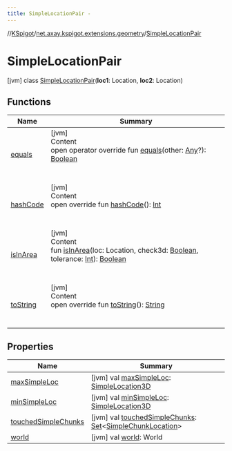 ```yaml
---
title: SimpleLocationPair -
---
```

//[KSpigot](../../index.md)/[net.axay.kspigot.extensions.geometry](../index.md)/[SimpleLocationPair](index.md)



# SimpleLocationPair  
 [jvm] class [SimpleLocationPair](index.md)(**loc1**: Location, **loc2**: Location)   


## Functions  
  
|  Name|  Summary| 
|---|---|
| [equals](../../net.axay.kspigot.utils/-registerable-command/index.md#kotlin/Any/equals/#kotlin.Any?/PointingToDeclaration/)| [jvm]  <br>Content  <br>open operator override fun [equals](../../net.axay.kspigot.utils/-registerable-command/index.md#kotlin/Any/equals/#kotlin.Any?/PointingToDeclaration/)(other: [Any](https://kotlinlang.org/api/latest/jvm/stdlib/kotlin/-any/index.html)?): [Boolean](https://kotlinlang.org/api/latest/jvm/stdlib/kotlin/-boolean/index.html)  <br><br><br>
| [hashCode](../../net.axay.kspigot.utils/-registerable-command/index.md#kotlin/Any/hashCode/#/PointingToDeclaration/)| [jvm]  <br>Content  <br>open override fun [hashCode](../../net.axay.kspigot.utils/-registerable-command/index.md#kotlin/Any/hashCode/#/PointingToDeclaration/)(): [Int](https://kotlinlang.org/api/latest/jvm/stdlib/kotlin/-int/index.html)  <br><br><br>
| [isInArea](is-in-area.md)| [jvm]  <br>Content  <br>fun [isInArea](is-in-area.md)(loc: Location, check3d: [Boolean](https://kotlinlang.org/api/latest/jvm/stdlib/kotlin/-boolean/index.html), tolerance: [Int](https://kotlinlang.org/api/latest/jvm/stdlib/kotlin/-int/index.html)): [Boolean](https://kotlinlang.org/api/latest/jvm/stdlib/kotlin/-boolean/index.html)  <br><br><br>
| [toString](../../net.axay.kspigot.utils/-registerable-command/index.md#kotlin/Any/toString/#/PointingToDeclaration/)| [jvm]  <br>Content  <br>open override fun [toString](../../net.axay.kspigot.utils/-registerable-command/index.md#kotlin/Any/toString/#/PointingToDeclaration/)(): [String](https://kotlinlang.org/api/latest/jvm/stdlib/kotlin/-string/index.html)  <br><br><br>


## Properties  
  
|  Name|  Summary| 
|---|---|
| [maxSimpleLoc](index.md#net.axay.kspigot.extensions.geometry/SimpleLocationPair/maxSimpleLoc/#/PointingToDeclaration/)|  [jvm] val [maxSimpleLoc](index.md#net.axay.kspigot.extensions.geometry/SimpleLocationPair/maxSimpleLoc/#/PointingToDeclaration/): [SimpleLocation3D](../-simple-location3-d/index.md)   <br>
| [minSimpleLoc](index.md#net.axay.kspigot.extensions.geometry/SimpleLocationPair/minSimpleLoc/#/PointingToDeclaration/)|  [jvm] val [minSimpleLoc](index.md#net.axay.kspigot.extensions.geometry/SimpleLocationPair/minSimpleLoc/#/PointingToDeclaration/): [SimpleLocation3D](../-simple-location3-d/index.md)   <br>
| [touchedSimpleChunks](index.md#net.axay.kspigot.extensions.geometry/SimpleLocationPair/touchedSimpleChunks/#/PointingToDeclaration/)|  [jvm] val [touchedSimpleChunks](index.md#net.axay.kspigot.extensions.geometry/SimpleLocationPair/touchedSimpleChunks/#/PointingToDeclaration/): [Set](https://kotlinlang.org/api/latest/jvm/stdlib/kotlin.collections/-set/index.html)<[SimpleChunkLocation](../-simple-chunk-location/index.md)>   <br>
| [world](index.md#net.axay.kspigot.extensions.geometry/SimpleLocationPair/world/#/PointingToDeclaration/)|  [jvm] val [world](index.md#net.axay.kspigot.extensions.geometry/SimpleLocationPair/world/#/PointingToDeclaration/): World   <br>

